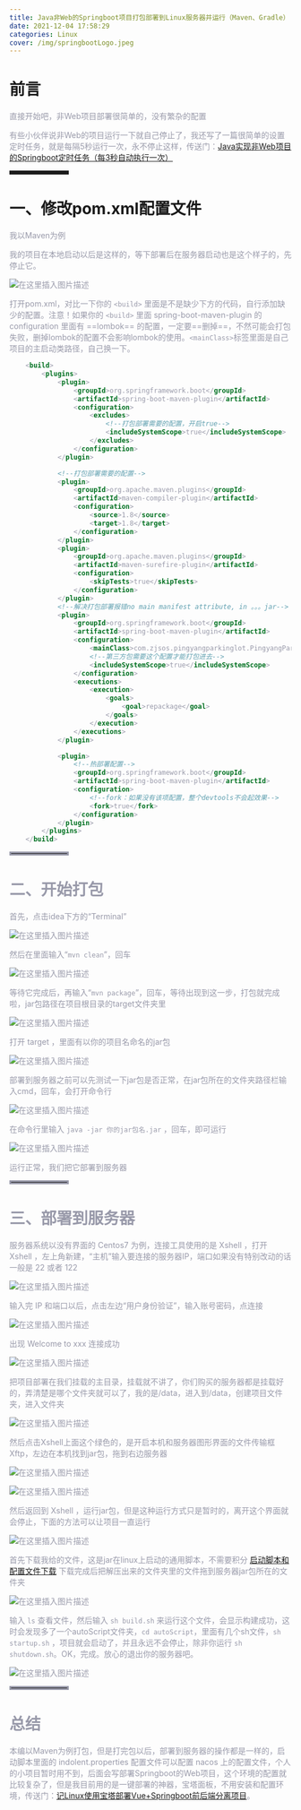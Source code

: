 ```yaml
---
title: Java非Web的Springboot项目打包部署到Linux服务器并运行（Maven、Gradle）
date: 2021-12-04 17:58:29
categories: Linux
cover: /img/springbootLogo.jpeg
---
```

# 前言

<font color=#999AAA >直接开始吧，非Web项目部署很简单的，没有繁杂的配置</font>

<font color=#999AAA >有些小伙伴说非Web的项目运行一下就自己停止了，我还写了一篇很简单的设置定时任务，就是每隔5秒运行一次，永不停止这样，传送门：[Java实现非Web项目的Springboot定时任务（每3秒自动执行一次）](https://blog.csdn.net/qq_48922459/article/details/121687993?spm=1001.2014.3001.5501)</font>

<hr style=" border:solid; width:100px; height:1px;" color=#000000 size=1">




# 一、修改pom.xml配置文件


<font color=#999AAA >我以Maven为例

<font color=#999AAA >我的项目在本地启动以后是这样的，等下部署后在服务器启动也是这个样子的，先停止它。

![在这里插入图片描述](https://img-blog.csdnimg.cn/c3903cd5384b4729b39ab1484bdcc205.png?x-oss-process=image/watermark,type_d3F5LXplbmhlaQ,shadow_50,text_Q1NETiBA57mB5Y2O5bC95aS05ruh5piv5q6H,size_20,color_FFFFFF,t_70,g_se,x_16)


<font color=#999AAA >打开pom.xml，对比一下你的 `<build>` 里面是不是缺少下方的代码，自行添加缺少的配置。注意！如果你的 `<build>` 里面 spring-boot-maven-plugin 的 configuration 里面有 ==lombok== 的配置，一定要==删掉==，不然可能会打包失败，删掉lombok的配置不会影响lombok的使用。`<mainClass>`标签里面是自己项目的主启动类路径，自己换一下。


```xml
	<build>
        <plugins>
            <plugin>
                <groupId>org.springframework.boot</groupId>
                <artifactId>spring-boot-maven-plugin</artifactId>
                <configuration>
                    <excludes>
                        <!--打包部署需要的配置，开启true-->
                        <includeSystemScope>true</includeSystemScope>
                    </excludes>
                </configuration>
            </plugin>

            <!--打包部署需要的配置-->
            <plugin>
                <groupId>org.apache.maven.plugins</groupId>
                <artifactId>maven-compiler-plugin</artifactId>
                <configuration>
                    <source>1.8</source>
                    <target>1.8</target>
                </configuration>
            </plugin>
            <plugin>
                <groupId>org.apache.maven.plugins</groupId>
                <artifactId>maven-surefire-plugin</artifactId>
                <configuration>
                    <skipTests>true</skipTests>
                </configuration>
            </plugin>
            <!--解决打包部署报错no main manifest attribute, in 。。。jar-->
            <plugin>
                <groupId>org.springframework.boot</groupId>
                <artifactId>spring-boot-maven-plugin</artifactId>
                <configuration>
                    <mainClass>com.zjsos.pingyangparkinglot.PingyangParkinglotApplication</mainClass>   
                   	<!--第三方包需要这个配置才能打包进去-->
					<includeSystemScope>true</includeSystemScope>	
                </configuration>
                <executions>
                    <execution>
                        <goals>
                            <goal>repackage</goal>
                        </goals>
                    </execution>
                </executions>
            </plugin>

            <plugin>
                <!--热部署配置-->
                <groupId>org.springframework.boot</groupId>
                <artifactId>spring-boot-maven-plugin</artifactId>
                <configuration>
                    <!--fork：如果没有该项配置，整个devtools不会起效果-->
                    <fork>true</fork>
                </configuration>
            </plugin>
        </plugins>
    </build>
```


<hr style=" border:solid; width:100px; height:1px;" color=#000000 size=1">

# 二、开始打包

<font color=#999AAA >首先，点击idea下方的“Terminal”

![在这里插入图片描述](https://img-blog.csdnimg.cn/5ec1a80182864bd29a12aac0de14da39.png)

<font color=#999AAA >然后在里面输入“`mvn clean`”，回车

![在这里插入图片描述](https://img-blog.csdnimg.cn/670f8ec7739f409892ef733dcce0eece.png?x-oss-process=image/watermark,type_d3F5LXplbmhlaQ,shadow_50,text_Q1NETiBA57mB5Y2O5bC95aS05ruh5piv5q6H,size_20,color_FFFFFF,t_70,g_se,x_16)

<font color=#999AAA >等待它完成后，再输入“`mvn package`”，回车，等待出现到这一步，打包就完成啦，jar包路径在项目根目录的target文件夹里

![在这里插入图片描述](https://img-blog.csdnimg.cn/c5d147f966c743cfb63519e3f9b2d3c1.png?x-oss-process=image/watermark,type_d3F5LXplbmhlaQ,shadow_50,text_Q1NETiBA57mB5Y2O5bC95aS05ruh5piv5q6H,size_20,color_FFFFFF,t_70,g_se,x_16)

<font color=#999AAA >打开 target ，里面有以你的项目名命名的jar包

![在这里插入图片描述](https://img-blog.csdnimg.cn/99d8b126ba0a4fca84506b8f52bbd29a.png?x-oss-process=image/watermark,type_d3F5LXplbmhlaQ,shadow_50,text_Q1NETiBA57mB5Y2O5bC95aS05ruh5piv5q6H,size_16,color_FFFFFF,t_70,g_se,x_16)

<font color=#999AAA >部署到服务器之前可以先测试一下jar包是否正常，在jar包所在的文件夹路径栏输入cmd，回车，会打开命令行

![在这里插入图片描述](https://img-blog.csdnimg.cn/347bb37ad7d64efcb91eb75135d83949.png?x-oss-process=image/watermark,type_d3F5LXplbmhlaQ,shadow_50,text_Q1NETiBA57mB5Y2O5bC95aS05ruh5piv5q6H,size_19,color_FFFFFF,t_70,g_se,x_16)


<font color=#999AAA >在命令行里输入 `java -jar 你的jar包名.jar` ，回车，即可运行


![在这里插入图片描述](https://img-blog.csdnimg.cn/6a946529cf60417c8e42e7e83d3f1628.png?x-oss-process=image/watermark,type_d3F5LXplbmhlaQ,shadow_50,text_Q1NETiBA57mB5Y2O5bC95aS05ruh5piv5q6H,size_20,color_FFFFFF,t_70,g_se,x_16)

<font color=#999AAA >运行正常，我们把它部署到服务器

<hr style=" border:solid; width:100px; height:1px;" color=#000000 size=1">

# 三、部署到服务器


<font color=#999AAA >服务器系统以没有界面的 Centos7 为例，连接工具使用的是 Xshell ，打开 Xshell ，左上角新建，“主机”输入要连接的服务器IP，端口如果没有特别改动的话一般是 22 或者 122

![在这里插入图片描述](https://img-blog.csdnimg.cn/bd1f54c8c72b403aa4d8b1078447c746.png?x-oss-process=image/watermark,type_d3F5LXplbmhlaQ,shadow_50,text_Q1NETiBA57mB5Y2O5bC95aS05ruh5piv5q6H,size_20,color_FFFFFF,t_70,g_se,x_16)

<font color=#999AAA >输入完 IP 和端口以后，点击左边“用户身份验证”，输入账号密码，点连接


![在这里插入图片描述](https://img-blog.csdnimg.cn/5ea2b3957fcb4d5f836c9049ba49d6f9.png?x-oss-process=image/watermark,type_d3F5LXplbmhlaQ,shadow_50,text_Q1NETiBA57mB5Y2O5bC95aS05ruh5piv5q6H,size_16,color_FFFFFF,t_70,g_se,x_16)

<font color=#999AAA >出现 Welcome to xxx 连接成功

![在这里插入图片描述](https://img-blog.csdnimg.cn/24db33e4d9b34efe8f76d7df14e3ff95.png?x-oss-process=image/watermark,type_d3F5LXplbmhlaQ,shadow_50,text_Q1NETiBA57mB5Y2O5bC95aS05ruh5piv5q6H,size_12,color_FFFFFF,t_70,g_se,x_16)

<font color=#999AAA >把项目部署在我们挂载的主目录，挂载就不讲了，你们购买的服务器都是挂载好的，弄清楚是哪个文件夹就可以了，我的是/data，进入到/data，创建项目文件夹，进入文件夹

![在这里插入图片描述](https://img-blog.csdnimg.cn/d8cc776653b444d7aedde6371782ac03.png)

<font color=#999AAA >然后点击Xshell上面这个绿色的，是开启本机和服务器图形界面的文件传输框Xftp，左边在本机找到jar包，拖到右边服务器

![在这里插入图片描述](https://img-blog.csdnimg.cn/fd1a0ed923e64a29b2890ad80ec0d762.png)

![在这里插入图片描述](https://img-blog.csdnimg.cn/ae7a047cb7cb4cba9d40a1412cfd66be.png?x-oss-process=image/watermark,type_d3F5LXplbmhlaQ,shadow_50,text_Q1NETiBA57mB5Y2O5bC95aS05ruh5piv5q6H,size_20,color_FFFFFF,t_70,g_se,x_16)

<font color=#999AAA >然后返回到 Xshell ，运行jar包，但是这种运行方式只是暂时的，离开这个界面就会停止，下面的方法可以让项目一直运行

![在这里插入图片描述](https://img-blog.csdnimg.cn/60723dbe1d3a4471bc7b1a95cac56025.png?x-oss-process=image/watermark,type_d3F5LXplbmhlaQ,shadow_50,text_Q1NETiBA57mB5Y2O5bC95aS05ruh5piv5q6H,size_20,color_FFFFFF,t_70,g_se,x_16)

<font color=#999AAA >首先下载我给的文件，这是jar在linux上启动的通用脚本，不需要积分
[启动脚本和配置文件下载](https://download.csdn.net/download/qq_48922459/55643280)
<font color=#999AAA >下载完成后把解压出来的文件夹里的文件拖到服务器jar包所在的文件夹

![在这里插入图片描述](https://img-blog.csdnimg.cn/9f7429df33c648cab0284de905c0d34c.png)

<font color=#999AAA >输入 `ls` 查看文件，然后输入 `sh build.sh` 来运行这个文件，会显示构建成功，这时会发现多了一个autoScript文件夹，`cd autoScript`，里面有几个sh文件，`sh startup.sh` ，项目就会启动了，并且永远不会停止，除非你运行 `sh shutdown.sh`。OK，完成。放心的退出你的服务器吧。

![在这里插入图片描述](https://img-blog.csdnimg.cn/e35c42596c58477db98839a40eb57e1c.png?x-oss-process=image/watermark,type_d3F5LXplbmhlaQ,shadow_50,text_Q1NETiBA57mB5Y2O5bC95aS05ruh5piv5q6H,size_20,color_FFFFFF,t_70,g_se,x_16)
<hr style=" border:solid; width:100px; height:1px;" color=#000000 size=1">

# 总结
<font color=#999AAA >本编以Maven为例打包，但是打完包以后，部署到服务器的操作都是一样的，启动脚本里面的 indolent.properties 配置文件可以配置 nacos 上的配置文件，个人的小项目暂时用不到，后面会写部署Springboot的Web项目，这个环境的配置就比较复杂了，但是我目前用的是一键部署的神器，宝塔面板，不用安装和配置环境，传送门：[记Linux使用宝塔部署Vue+Springboot前后端分离项目](https://blog.csdn.net/qq_48922459/article/details/121901441?spm=1001.2014.3001.5501)。
